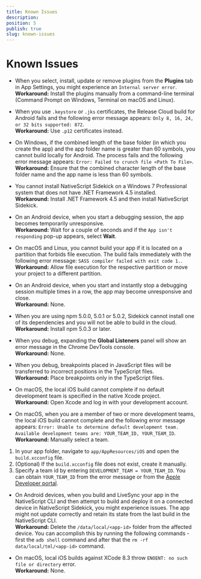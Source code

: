 ```yaml
---
title: Known Issues
description: 
position: 5
publish: true
slug: known-issues
---
```


# Known Issues

* When you select, install, update or remove plugins from the **Plugins** tab in App Settings, you might experience an `Internal server error`.<br/>
**Workaround:** Install the plugins manually from a command-line terminal (Command Prompt on Windows, Terminal on macOS and Linux). 

* When you use `.keystore` or `.jks` certificates, the Release Cloud build for Android fails and the following error message appears: `Only 8, 16, 24, or 32 bits supported: 872`.<br/>
**Workaround:** Use `.p12` certificates instead. 

* On Windows, if the combined length of the base folder (in which you create the app) and the app folder name is greater than 60 symbols, you cannot build locally for Android. The process fails and the following error message appears: `Error: Failed to crunch file <Path To File>`.<br/>
**Workaround:** Ensure that the combined character length of the base folder name and the app name is less than 60 symbols. 

* You cannot install NativeScript Sidekick on a Windows 7 Professional system that does not have .NET Framework 4.5 installed.<br/>
**Workaround:** Install .NET Framework 4.5 and then install NativeScript Sidekick. 

* On an Android device, when you start a debugging session, the app becomes temporarily unresponsive.<br/>
**Workaround:** Wait for a couple of seconds and if the `App isn't responding` pop-up appears, select **Wait**. 

* On macOS and Linux, you cannot build your app if it is located on a partition that forbids file execution. The build fails immediately with the following error message: `SASS compiler failed with exit code 1.`. <br/>
**Workaround:** Allow file execution for the respective partition or move your project to a different partition. 

* On an Android device, when you start and instantly stop a debugging session multiple times in a row, the app may become unresponsive and close.<br/>
**Workaround:** None.  

* When you are using npm 5.0.0, 5.0.1 or 5.0.2, Sidekick cannot install one of its dependencies and you will not be able to build in the cloud.<br/>
**Workaround:** Install npm 5.0.3 or later.  

* When you debug, expanding the **Global Listeners** panel will show an error message in the Chrome DevTools console.<br/>
**Workaround:** None.

* When you debug, breakpoints placed in JavaScript files will be transferred to incorrect positions in the TypeScript files.<br/>
**Workaround:** Place breakpoints only in the TypeScript files.

* On macOS, the local iOS build cannot complete if no default development team is specified in the native Xcode project.<br/>
**Workaround:** Open Xcode and log in with your development account.

* On macOS, when you are a member of two or more development teams, the local iOS build cannot complete and the following error message appears: `Error: Unable to determine default development team. Available development teams are: YOUR_TEAM_ID, YOUR_TEAM_ID`.<br/>
**Workaround:** Manually select a team.
 1. In your app folder, navigate to `app/AppResources/iOS` and open the `build.xcconfig` file.
 2. (Optional) If the `build.xcconfig` file does not exist, create it manually.
 3. Specify a team id by entering `DEVELOPMENT_TEAM = YOUR_TEAM_ID`. You can obtain `YOUR_TEAM_ID` from the error message or from the [Apple Developer portal](https://developer.apple.com/account/#/membership). 

* On Android devices, when you build and LiveSync your app in the NativeScript CLI and then attempt to build and deploy it on a connected device in NativeScript Sidekick, you might experience issues. The app might not update correctly and retain its state from the last build in the NativeScript CLI.<br/>
**Workaround:** Delete the `/data/local/<app-id>` folder from the affected device. You can accomplish this by running the following commands - first the `adb shell` command and after that the `rm -rf data/local/tml/<app-id>` command.

* On macOS, local iOS builds against XCode 8.3 throw `ENOENT: no such file or directory` error.<br/>
**Workaround:** None.

